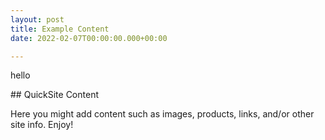 ```yaml
---
layout: post
title: Example Content
date: 2022-02-07T00:00:00.000+00:00

---
```

<p class="message"> hello </p> 
## QuickSite Content

Here you might add content such as images, products, links, and/or other site info. Enjoy!